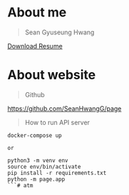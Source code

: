 # About me

> Sean Gyuseung Hwang

[Download Resume](resume.pdf)

# About website

> Github

https://github.com/SeanHwangG/page

> How to run API server

```
docker-compose up

or

python3 -m venv env
source env/bin/activate
pip install -r requirements.txt
python -m page.app
```# atm
